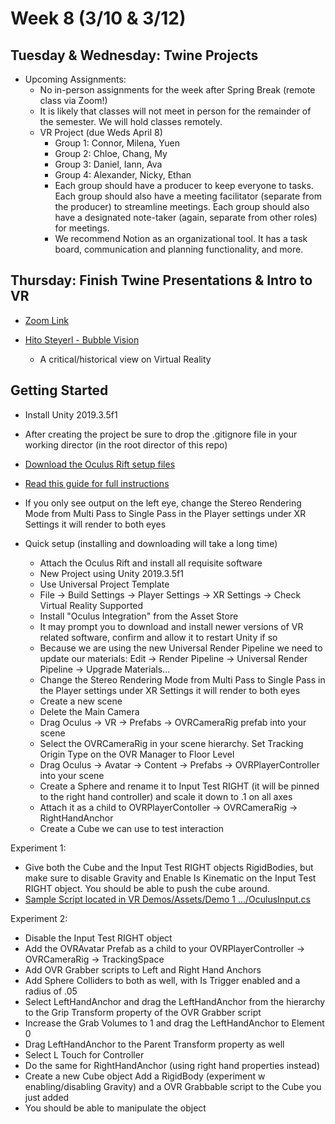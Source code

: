 # Week 8 (3/10 & 3/12)

## Tuesday & Wednesday: Twine Projects

+ Upcoming Assignments:
  + No in-person assignments for the week after Spring Break (remote class via Zoom!)
  + It is likely that classes will not meet in person for the remainder of the semester. We will hold classes remotely.
  + VR Project (due Weds April 8)
    + Group 1: Connor, Milena, Yuen
    + Group 2: Chloe, Chang, My
    + Group 3: Daniel, Iann, Ava
    + Group 4: Alexander, Nicky, Ethan
    + Each group should have a producer to keep everyone to tasks. Each group should also have a meeting facilitator (separate from the producer) to streamline meetings. Each group should also have a designated note-taker (again, separate from other roles) for meetings.
    + We recommend Notion as an organizational tool. It has a task board, communication and planning functionality, and more.

## Thursday: Finish Twine Presentations & Intro to VR

+ [Zoom Link](https://newschool.zoom.us/j/522299093)

+ [Hito Steyerl - Bubble Vision](https://www.youtube.com/watch?v=boMbdtu2rLE)
  + A critical/historical view on Virtual Reality

## Getting Started

+ Install Unity 2019.3.5f1
+ After creating the project be sure to drop the .gitignore file in your working director (in the root director of this repo)
+ [Download the Oculus Rift setup files](https://www.oculus.com/setup/)
+ [Read this guide for full instructions](https://circuitstream.com/blog/oculus-unity-setup/)
+ If you only see output on the left eye, change the Stereo Rendering Mode from Multi Pass to Single Pass in the Player settings under XR Settings it will render to both eyes

+ Quick setup (installing and downloading will take a long time)
  + Attach the Oculus Rift and install all requisite software
  + New Project using Unity 2019.3.5f1
  + Use Universal Project Template
  + File -> Build Settings -> Player Settings -> XR Settings -> Check Virtual Reality Supported
  + Install "Oculus Integration" from the Asset Store
  + It may prompt you to download and install newer versions of VR related software, confirm and allow it to restart Unity if so
  + Because we are using the new Universal Render Pipeline we need to update our materials: Edit -> Render Pipeline -> Universal Render Pipeline -> Upgrade Materials...
  + Change the Stereo Rendering Mode from Multi Pass to Single Pass in the Player settings under XR Settings it will render to both eyes
  + Create a new scene
  + Delete the Main Camera
  + Drag Oculus -> VR -> Prefabs -> OVRCameraRig prefab into your scene
  + Select the OVRCameraRig in your scene hierarchy. Set Tracking Origin Type on the OVR Manager to Floor Level
  + Drag Oculus -> Avatar -> Content -> Prefabs -> OVRPlayerController into your scene
  + Create a Sphere and rename it to Input Test RIGHT (it will be pinned to the right hand controller) and scale it down to .1 on all axes
  + Attach it as a child to OVRPlayerContoller -> OVRCameraRig -> RightHandAnchor
  + Create a Cube we can use to test interaction

Experiment 1:
+ Give both the Cube and the Input Test RIGHT objects RigidBodies, but make sure to disable Gravity and Enable Is Kinematic on the Input Test RIGHT object. You should be able to push the cube around.
+ [Sample Script located in VR Demos/Assets/Demo 1 .../OculusInput.cs](https://github.com/prismspecs/Virtual-Environments/blob/master/VR%20Demos/Assets/Demo1%20-%20Introduction%20to%20Oculus/OculusInput.cs)

Experiment 2:
+ Disable the Input Test RIGHT object
+ Add the OVRAvatar Prefab as a child to your OVRPlayerController -> OVRCameraRig -> TrackingSpace
+ Add OVR Grabber scripts to Left and Right Hand Anchors
+ Add Sphere Colliders to both as well, with Is Trigger enabled and a radius of .05
+ Select LeftHandAnchor and drag the LeftHandAnchor from the hierarchy to the Grip Transform property of the OVR Grabber script
+ Increase the Grab Volumes to 1 and drag the LeftHandAnchor to Element 0
+ Drag LeftHandAnchor to the Parent Transform property as well
+ Select L Touch for Controller
+ Do the same for RightHandAnchor (using right hand properties instead)
+ Create a new Cube object
 Add a RigidBody (experiment w enabling/disabling Gravity) and a OVR Grabbable script to the Cube you just added
+ You should be able to manipulate the object
